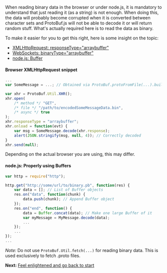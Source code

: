 When reading binary data in the browser or under node.js, it is mandatory to understand that just reading it (as a string) is not enough. When doing this, the data will probably become corrupted when it is converted between character sets and ProtoBuf.js will not be able to decode it or will return random stuff. What's actually required here is to read the data as binary.

To make it easier for you to get this right, here is some insight on the topic:

* [XMLHttpRequest: responseType="arraybuffer"](https://developer.mozilla.org/en-US/docs/Web/API/XMLHttpRequest/Sending_and_Receiving_Binary_Data)
* [WebSockets: binaryType="arraybuffer"](https://developer.mozilla.org/en-US/docs/Web/API/WebSocket)
* [node.js: Buffer](http://nodejs.org/api/buffer.html)

#### Browser XMLHttpRequest snippet
```js
...
var SomeMessage = ...; // Obtained via ProtoBuf.protoFromFile(...).build("SomeMessage") for example

var xhr = ProtoBuf.Util.XHR();
xhr.open(
    /* method */ "GET",
    /* file */ "/path/to/encodedSomeMessageData.bin",
    /* async */ true
);
xhr.responseType = "arraybuffer";
xhr.onload = function(evt) {
    var msg = SomeMessage.decode(xhr.response);
    alert(JSON.stringify(msg, null, 4)); // Correctly decoded
}
xhr.send(null);
```

Depending on the actual browser you are using, this may differ.

#### node.js: Properly using Buffers
```js
var http = require("http");

http.get("http://some/url/to/binary.pb", function(res) {
	var data = []; // List of Buffer objects
	res.on("data", function(chunk) {
		data.push(chunk); // Append Buffer object
	});
	res.on("end", function() {
		data = Buffer.concat(data); // Make one large Buffer of it
		var myMessage = MyMessage.decode(data);
		...
	});
	...
});
...
```

*Note:* Do not use `ProtoBuf.Util.fetch(...)` for reading binary data. This is used exclusively to fetch .proto files. 

**Next:** [Feel enlightened and go back to start](https://github.com/dcodeIO/ProtoBuf.js/wiki)